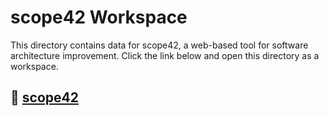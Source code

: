 # scope42 Workspace

This directory contains data for scope42, a web-based tool for software architecture improvement.
Click the link below and open this directory as a workspace.

## 🔗 [scope42](https://app.scope42.org)

<!-- This file is generated once when creating a workspace to give others a hint what is contained in this diretory. Feel free to edit or delete this. -->
